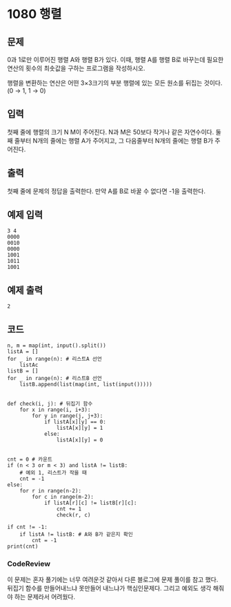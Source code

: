 # 1080 행렬

## 문제
0과 1로만 이루어진 행렬 A와 행렬 B가 있다. 이때, 행렬 A를 행렬 B로 바꾸는데 필요한 연산의 횟수의 최솟값을 구하는 프로그램을 작성하시오.

행렬을 변환하는 연산은 어떤 3×3크기의 부분 행렬에 있는 모든 원소를 뒤집는 것이다. (0 → 1, 1 → 0)

## 입력
첫째 줄에 행렬의 크기 N M이 주어진다. N과 M은 50보다 작거나 같은 자연수이다. 둘째 줄부터 N개의 줄에는 행렬 A가 주어지고, 그 다음줄부터 N개의 줄에는 행렬 B가 주어진다.

## 출력
첫째 줄에 문제의 정답을 출력한다. 만약 A를 B로 바꿀 수 없다면 -1을 출력한다.

## 예제 입력 
```
3 4
0000
0010
0000
1001
1011
1001
```

## 예제 출력 
```
2
```

## 코드
```
n, m = map(int, input().split()) 
listA = []
for _ in range(n): # 리스트A 선언
    listAc
listB = []
for _ in range(n): # 리스트B 선언
    listB.append(list(map(int, list(input()))))


def check(i, j): # 뒤집기 함수
    for x in range(i, i+3):
        for y in range(j, j+3):
            if listA[x][y] == 0:
                listA[x][y] = 1
            else:
                listA[x][y] = 0


cnt = 0 # 카운트
if (n < 3 or m < 3) and listA != listB:
    # 예외 1, 리스트가 작을 때
    cnt = -1
else:
    for r in range(n-2):
        for c in range(m-2):
            if listA[r][c] != listB[r][c]:
                cnt += 1
                check(r, c)

if cnt != -1:
    if listA != listB: # A와 B가 같은지 확인
        cnt = -1
print(cnt)
```

### CodeReview
이 문제는 혼자 풀기에는 너무 여려운것 같아서 
다른 블로그에 문제 풀이를  참고 했다.
뒤집기 함수를 만들어내느냐 못만들어 내느냐가
핵심인문제다. 그리고 예외도 생각 해줘야 하는 문제라서 어려웠다.






